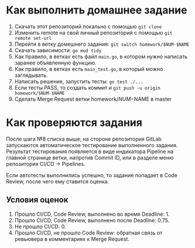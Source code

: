 # Как выполнить домашнее задание
1. Скачать этот репозиторий локально с помощью `git clone`
2. Изменить remote на свой личный репозиторий с помощью `git remote set-url`
3. Перейти в ветку домешнего задания: `git switch homework/$NUM-$NAME`
4. Скачать зависимости: `go mod tidy`
5. Как правило, в ветках есть файл `main.go`, в котором нужно написать заранее объявленную функцию.
6. Как правило, в ветках есть `main_test.go`, в который можно заглядывать.
7. Написать решение, запустить тесты: `go test ./...`
8. Если тесты PASS, то создать коммит и `git push -u origin homework/$NUM-$NAME`
9. Сделать Merge Request ветки homework/$NUM-$NAME в master

# Как проверяются задания

После шага №8 списка выше, на стороне репозитория GitLab запускаются автоматическое тестирование выполненного задания. Результат тестирования появляется в виде индикатора Pipeline на главной странице ветки, напротив Commit ID, или в разделе меню репозитория CI/CD -> Pipelines.

Если автотесты выполнились успешно, то задание попадает в Code Review, после чего ему ставится оценка.

## Условия оценок

1. Прошло CI/CD, Code Review, выполнено во время Deadline: 1.
2. Прошло CI/CD, Code Review, выполнено после Deadline: 0.75.
3. Не прошло CI/CD: 0.
4. Прошло CI/CD, не прошло Code Review: обратная связь от ревьювера в комментариях к Merge Request.

